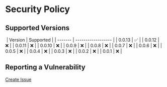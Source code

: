 # Security Policy

## Supported Versions

​
| Version | Supported |
| ------- | ------------------ |
| 0.0.13 | :white_check_mark: |
| 0.0.12 | :x: |
| 0.0.11 | :x: |
| 0.0.10 | :x: |
| 0.0.9 | :x: |
| 0.0.8 | :x: |
| 0.0.7 | :x: |
| 0.0.6 | :x: |
| 0.0.5 | :x: |
| 0.0.4 | :x: |
| 0.0.3 | :x: |
| 0.0.2 | :x: |
| 0.0.1 | :x: |
​

## Reporting a Vulnerability

[Create Issue](https://github.com/gregoranders/ts-react-playground/issues/new?labels=bug&template=bug_report.md&title=Security+Issue)
